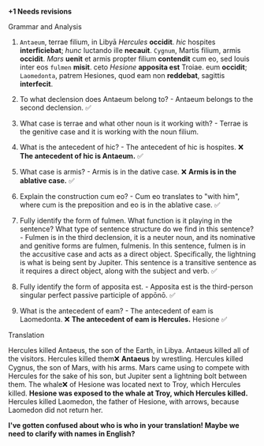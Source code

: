**+1 Needs revisions**

Grammar and Analysis

1. `Antaeum`, terrae filium, in Libyā *Hercules* **occidit**. *hic* hospites **interficiebat**; *hunc* luctando ille **necauit**. `Cygnum`, Martis filium, armis **occidit**. *Mars* **uenit** et armis propter filium **contendit** cum eo, sed Iouis inter eos `fulmen` **misit**. ceto *Hesione* **apposita est** Troiae. eum **occidit**; `Laomedonta`, patrem Hesiones, quod eam non **reddebat**, sagittis **interfecit**.

2. To what declension does Antaeum belong to? - Antaeum belongs to the second declension. ✅

3. What case is terrae and what other noun is it working with? - Terrae is the genitive case and it is working with the noun filium. 

4. What is the antecedent of hic? - The antecedent of hic is hospites. ❌ **The antecedent of hic is Antaeum.**  ✅

5. What case is armis? - Armis is in the dative case. ❌ **Armis is in the ablative case.** ✅

6. Explain the construction cum eo? - Cum eo translates to "with him", where cum is the preposition and eo is in the ablative case.  ✅

7. Fully identify the form of fulmen. What function is it playing in the sentence? What type of sentence structure do we find in this sentence? - Fulmen is in the third declension, it is a neuter noun, and its nominative and genitive forms are fulmen, fulmenis. In this sentence, fulmen is in the accusitive case and acts as a direct object. Specifically, the lightning is what is being sent by Jupiter. This sentence is a transitive sentence as it requires a direct object, along with the subject and verb.  ✅

8. Fully identify the form of apposita est. - Apposita est is the third-person singular perfect passive participle of appōnō. ✅

9. What is the antecedent of eam? - The antecedent of eam is Laomedonta. ❌ **The antecedent of eam is Hercules.** Hesione ✅

Translation

Hercules killed Antaeus, the son of the Earth, in Libya. Antaeus killed all of the visitors. Hercules killed them❌ **Antaeus** by wrestling. Hercules killed Cygnus, the son of Mars, with his arms. Mars came using to compete with Hercules for the sake of his son, but Jupiter sent a lightning bolt between them. The whale❌ of Hesione was located next to Troy, which Hercules killed. **Hesione was exposed to the whale at Troy, which Hercules killed.** Hercules killed Laomedon, the father of Hesione, with arrows, because Laomedon did not return her.

**I've gotten confused about who is who in your translation!  Maybe we need to clarify with names in English?**
